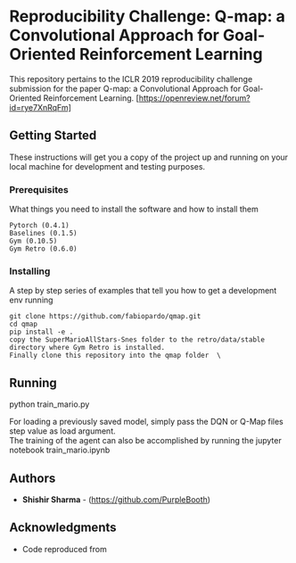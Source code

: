 
# Reproducibility Challenge: Q-map: a Convolutional Approach for Goal-Oriented Reinforcement Learning 

This repository pertains to the ICLR 2019 reproducibility challenge submission for the paper Q-map: a Convolutional Approach for Goal-Oriented Reinforcement Learning. [https://openreview.net/forum?id=rye7XnRqFm]

## Getting Started

These instructions will get you a copy of the project up and running on your local machine for development and testing purposes. 

### Prerequisites

What things you need to install the software and how to install them

```
Pytorch (0.4.1)
Baselines (0.1.5)
Gym (0.10.5)
Gym Retro (0.6.0)

```

### Installing

A step by step series of examples that tell you how to get a development env running


```
git clone https://github.com/fabiopardo/qmap.git
cd qmap  
pip install -e .  
copy the SuperMarioAllStars-Snes folder to the retro/data/stable directory where Gym Retro is installed.  
Finally clone this repository into the qmap folder  \
```

<!-- End with an example of getting some data out of the system or using it for a little demo -->

## Running

python train_mario.py  


For loading a previously saved model, simply pass the DQN or Q-Map files step value as load argument.  
The training of the agent can also be accomplished by running the jupyter notebook train_mario.ipynb  


## Authors

* **Shishir Sharma** - (https://github.com/PurpleBooth)

## Acknowledgments

* Code reproduced from 
